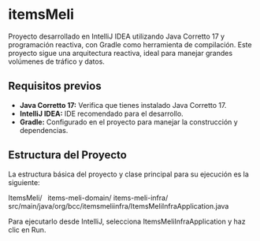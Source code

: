 # itemsMeli

Proyecto desarrollado en IntelliJ IDEA utilizando Java Corretto 17 y programación reactiva, con Gradle como herramienta de compilación. Este proyecto sigue una arquitectura reactiva, ideal para manejar grandes volúmenes de tráfico y datos.

## Requisitos previos

- **Java Corretto 17:** Verifica que tienes instalado Java Corretto 17.
- **IntelliJ IDEA:** IDE recomendado para el desarrollo.
- **Gradle:** Configurado en el proyecto para manejar la construcción y dependencias.

## Estructura del Proyecto

La estructura básica del proyecto y clase principal para su ejecución es la siguiente:

ItemsMeli/ ```
	```items-meli-domain/
	items-meli-infra/
		src/main/java/org/bcc/itemsmeliinfra/ItemsMeliInfraApplication.java

Para ejecutarlo desde IntelliJ, selecciona ItemsMeliInfraApplication y haz clic en Run.
